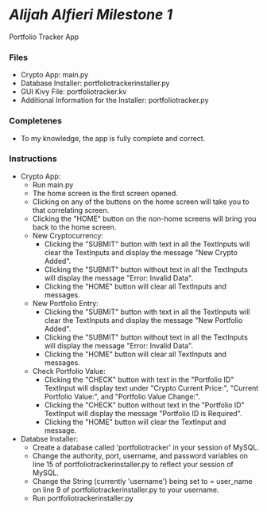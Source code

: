 # _**Alijah Alfieri Milestone 1**_
Portfolio Tracker App

### Files
* Crypto App: main.py
* Database Installer: portfoliotrackerinstaller.py
* GUI Kivy File: portfoliotracker.kv
* Additional Information for the Installer: portfoliotracker.py

### Completenes
* To my knowledge, the app is fully complete and correct.

### Instructions
* Crypto App:
  * Run main.py
  * The home screen is the first screen opened.
  * Clicking on any of the buttons on the home screen will take you to that correlating screen.
  * Clicking the "HOME" button on the non-home screens will bring you back to the home screen.
  * New Cryptocurrency:
    * Clicking the "SUBMIT" button with text in all the TextInputs will clear the TextInputs and display the message "New Crypto Added".
    * Clicking the "SUBMIT" button without text in all the TextInputs will display the message "Error: Invalid Data".
    * Clicking the "HOME" button will clear all TextInputs and messages.
  * New Portfolio Entry:
    * Clicking the "SUBMIT" button with text in all the TextInputs will clear the TextInputs and display the message "New Portfolio Added".
    * Clicking the "SUBMIT" button without text in all the TextInputs will display the message "Error: Invalid Data".
    * Clicking the "HOME" button will clear all TextInputs and messages.
  * Check Portfolio Value:
    * Clicking the "CHECK" button with text in the "Portfolio ID" TextInput will display text under "Crypto Current Price:", "Current Portfolio Value:", and "Portfolio Value Change:".
    * Clicking the "CHECK" button without text in the "Portfolio ID" TextInput will display the message "Portfolio ID is Required".
    * Clicking the "HOME" button will clear the TextInput and message.
* Databse Installer:
  * Create a database called 'portfoliotracker' in your session of MySQL.
  * Change the authority, port, username, and password variables on line 15 of portfoliotrackerinstaller.py to reflect your session of MySQL.
  * Change the String (currently 'username') being set to = user_name on line 9 of portfoliotrackerinstaller.py to your username.
  * Run portfoliotrackerinstaller.py